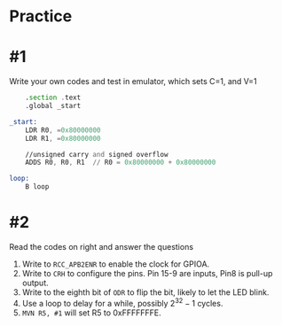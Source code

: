 # Practice

# #1

Write your own codes and test in emulator, which sets C=1, and V=1

```asm
    .section .text
    .global _start

_start:
    LDR R0, =0x80000000
    LDR R1, =0x80000000

    //unsigned carry and signed overflow
    ADDS R0, R0, R1  // R0 = 0x80000000 + 0x80000000

loop: 
    B loop
```

# #2

Read the codes on right and answer the questions

1. Write to `RCC_APB2ENR` to enable the clock for GPIOA.
2. Write to `CRH` to configure the pins. Pin 15-9 are inputs, Pin8 is pull-up output.
3. Write to the eighth bit of `ODR` to flip the bit, likely to let the LED blink.
4. Use a loop to delay for a while, possibly $2^32 - 1$ cycles.
5. `MVN R5, #1` will set R5 to 0xFFFFFFFE.
